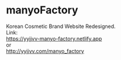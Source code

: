 # manyoFactory
Korean Cosmetic Brand Website Redesigned.  
Link:  
https://yyjjvv-manyo-factory.netlify.app <br>
or  
http://yyjjvv.com/manyo_factory
